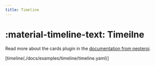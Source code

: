 ```yaml
---
title: Timeline
---
```


# :material-timeline-text: Timeilne

Read more about the cards plugin in the
[documentation from neoteroi](https://www.neoteroi.dev/mkdocs-plugins/timeline/).

[timeline(./docs/examples/timeline/timeline.yaml)]
